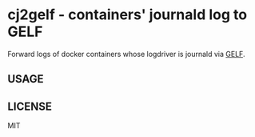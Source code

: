 # cj2gelf - containers' journald log to GELF

Forward logs of docker containers whose logdriver is journald via [GELF](http://docs.graylog.org/en/2.2/pages/gelf.html).

## USAGE



## LICENSE

MIT
